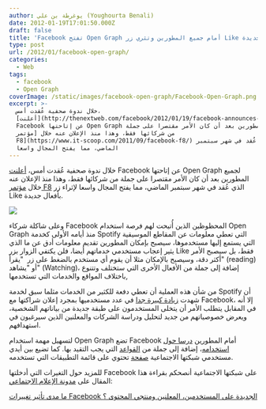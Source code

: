 ```yaml
---
author: يوغرطة بن علي (Youghourta Benali)
date: 2012-01-19T17:01:50.000Z
draft: false
title: 'Facebook تفتح Open Graph أمام جميع المطورين وتثري زر Like بأفعال جديدة  '
type: post
url: /2012/01/facebook-open-graph/
categories:
  - Web
tags:
  - facebook
  - Open Graph
coverImage: /static/images/facebook-open-graph/Facebook-Open-Graph.png
excerpt: >-
  خلال ندوة صحفية عُقدت أمس،
  [أعلنت](http://thenextweb.com/facebook/2012/01/19/facebook-announces-60-new-partners-for-open-graph-will-start-accepting-applications/)
  Facebook عن إتاحتها Open Graph لجميع المطورين بعد أن كان الأمر مقتصرا على جملة
  من شركائها فقط، وهذا منذ الإعلان عنه خلال [مؤتمر
  F8](https://www.it-scoop.com/2011/09/facebook-f8/) الذي عُقد في شهر سبتمبر
  الماضي، مما يفتح المجال واسعا
---
```

خلال ندوة صحفية عُقدت أمس، [أعلنت](http://thenextweb.com/facebook/2012/01/19/facebook-announces-60-new-partners-for-open-graph-will-start-accepting-applications/) Facebook عن إتاحتها Open Graph لجميع المطورين بعد أن كان الأمر مقتصرا على جملة من شركائها فقط، وهذا منذ الإعلان عنه خلال [مؤتمر F8](https://www.it-scoop.com/2011/09/facebook-f8/) الذي عُقد في شهر سبتمبر الماضي، مما يفتح المجال واسعا لإثراء زر Like بأفعال جديدة.

![](/static/images/facebook-open-graph/Facebook-Open-Graph.png)

وعلى شاكلة شركاء Facebook المحظوظين الذين أُتيحت لهم فرصة استخدام Open Graph منذ أيامه الأولى كخدمة Spotify التي تعطي معلومات عن المقاطع الموسيقية التي يستمع إليها مستخدموها، سيصبح بإمكان المطورين تقديم معلومات أدق عن ما الذي يثير إعجاب مستخدمي خدماتهم أيضا، فلن يكتفي الزوار بزر Like فقط، بل سيصبح الأمر أكثر دقة، وسيصبح بالإمكان مثلا أن يقوم أي مستخدم بالضغط على زر  "يقرأ" (reading) أو "يشاهد" (Watching)، إضافة إلى جملة من الأفعال الأخرى التي ستختلف وتتنوع باختلاف المواقع والخدمات التي تستخدمها,

من شأن هذه العملية أن تعطي دفعة للكثير من الخدمات مثلما سبق لخدمة Spotify أن شهدت [زيادة كبيرة جدا](https://www.it-scoop.com/2011/09/spotify-facebook/) في عدد مستخدميها بمجرد إعلان شراكتها مع Facebook، إلا أنه في المقابل يتطلب الأمر أن يتخلى المستخدمون على طبقة جديدة من بياناتهم الشخصية، ويعرض خصوصياتهم من جديد لتحليل ودراسة الشركات والمعلنين الذين سيرغبون في استهدافهم.

لتسهيل مهمة استخدام Open Graph تضع Facebook أمام المطورين [درسا حول استخدامه](https://developers.facebook.com/docs/beta/opengraph/tutorial/)، إضافة إلى جملة من [القواعد](https://developers.facebook.com/docs/opengraph/checklist/) التي يجب التقيد بها. كما تضيع بين أيدي مستخدمي شبكتها الاجتماعية [صفحة](https://www.facebook.com/about/timeline/apps) تحتوي على قائمة التطبيقات التي تستخدمه.

للمزيد حول التغيرات التي أدخلتها Facebook على شبكتها الاجتماعية أنصحكم بقراءة هذا المقال على [مدونة الإعلام الاجتماعي](https://socialmedia4arab.com/):

[ما مدى تأثير تغييرات Facebook الجديدة على المستخدمين، المعلنين ومنتجي المحتوى ؟](https://socialmedia4arab.com/2011/09/facebook-f8/)
